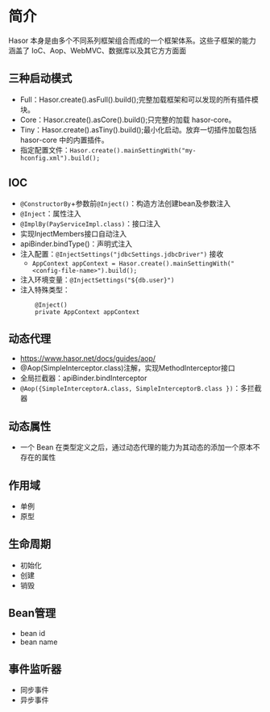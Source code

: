 # 简介
Hasor 本身是由多个不同系列框架组合而成的一个框架体系。这些子框架的能力涵盖了 IoC、Aop、WebMVC、数据库以及其它方方面面

## 三种启动模式
- Full：Hasor.create().asFull().build();完整加载框架和可以发现的所有插件模块。
- Core：Hasor.create().asCore().build();只完整的加载 hasor-core。
- Tiny：Hasor.create().asTiny().build();最小化启动。放弃一切插件加载包括 hasor-core 中的内置插件。
- 指定配置文件：`Hasor.create().mainSettingWith("my-hconfig.xml").build();`

## IOC
- `@ConstructorBy`+参数前`@Inject()`：构造方法创建bean及参数注入
- `@Inject`：属性注入
- `@ImplBy(PayServiceImpl.class)`：接口注入
- 实现InjectMembers接口自动注入
- apiBinder.bindType()：声明式注入
- 注入配置：`@InjectSettings("jdbcSettings.jdbcDriver")` 接收
    - `AppContext appContext = Hasor.create().mainSettingWith("<config-file-name>").build();`
- 注入环境变量：`@InjectSettings("${db.user}")`
- 注入特殊类型：
  ```
      @Inject()
      private AppContext appContext
  ```

## 动态代理
- https://www.hasor.net/docs/guides/aop/
- @Aop(SimpleInterceptor.class)注解，实现MethodInterceptor接口
- 全局拦截器：apiBinder.bindInterceptor
- `@Aop({SimpleInterceptorA.class, SimpleInterceptorB.class })`：多拦截器

## 动态属性
- 一个 Bean 在类型定义之后，通过动态代理的能力为其动态的添加一个原本不存在的属性

## 作用域
- 单例
- 原型

## 生命周期
- 初始化
- 创建
- 销毁

## Bean管理
- bean id
- bean name

## 事件监听器
- 同步事件
- 异步事件